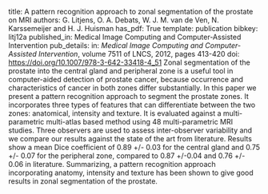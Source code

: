 title: A pattern recognition approach to zonal segmentation of the prostate on MRI
authors: G. Litjens, O. A. Debats, W. J. M. van de Ven, N. Karssemeijer and H. J. Huisman
has_pdf: True
template: publication
bibkey: litj12a
published_in: Medical Image Computing and Computer-Assisted Intervention
pub_details: in: <i>Medical Image Computing and Computer-Assisted Intervention</i>, volume 7511 of LNCS, 2012, pages 413-420
doi: https://doi.org/10.1007/978-3-642-33418-4_51
Zonal segmentation of the prostate into the central gland and peripheral zone is a useful tool in computer-aided detection of prostate cancer, because occurrence and characteristics of cancer in both zones differ substantially. In this paper we present a pattern recognition approach to segment the prostate zones. It incorporates three types of features that can differentiate between the two zones: anatomical, intensity and texture. It is evaluated against a multi-parametric multi-atlas based method using 48 multi-parametric MRI studies. Three observers are used to assess inter-observer variability and we compare our results against the state of the art from literature. Results show a mean Dice coefficient of 0.89 +/- 0.03 for the central gland and 0.75 +/- 0.07 for the peripheral zone, compared to 0.87 +/-0.04 and 0.76 +/- 0.06 in literature. Summarizing, a pattern recognition approach incorporating anatomy, intensity and texture has been shown to give good results in zonal segmentation of the prostate.

